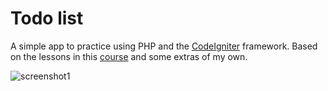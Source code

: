 
# Todo list

A simple app to practice using PHP and the [CodeIgniter](https://codeigniter.com/) framework.
Based on the lessons in this [course](https://selftaughtcoders.com/build-a-simple-codeigniter-app/) and some extras of my own.

![screenshot1](https://user-images.githubusercontent.com/37874299/49308581-954c9880-f4d0-11e8-9dc2-39850cff5a55.png)
